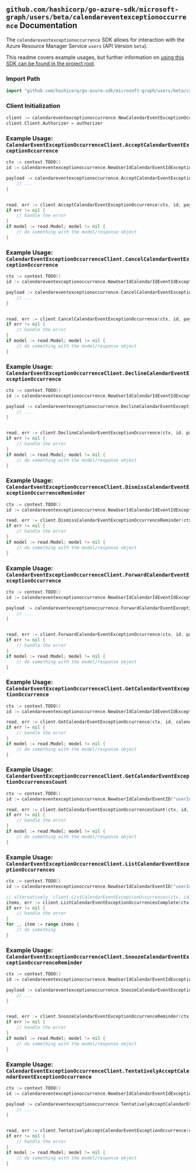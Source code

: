 
## `github.com/hashicorp/go-azure-sdk/microsoft-graph/users/beta/calendareventexceptionoccurrence` Documentation

The `calendareventexceptionoccurrence` SDK allows for interaction with the Azure Resource Manager Service `users` (API Version `beta`).

This readme covers example usages, but further information on [using this SDK can be found in the project root](https://github.com/hashicorp/go-azure-sdk/tree/main/docs).

### Import Path

```go
import "github.com/hashicorp/go-azure-sdk/microsoft-graph/users/beta/calendareventexceptionoccurrence"
```


### Client Initialization

```go
client := calendareventexceptionoccurrence.NewCalendarEventExceptionOccurrenceClientWithBaseURI("https://management.azure.com")
client.Client.Authorizer = authorizer
```


### Example Usage: `CalendarEventExceptionOccurrenceClient.AcceptCalendarEventExceptionOccurrence`

```go
ctx := context.TODO()
id := calendareventexceptionoccurrence.NewUserIdCalendarEventIdExceptionOccurrenceID("userIdValue", "eventIdValue", "eventId1Value")

payload := calendareventexceptionoccurrence.AcceptCalendarEventExceptionOccurrenceRequest{
	// ...
}


read, err := client.AcceptCalendarEventExceptionOccurrence(ctx, id, payload)
if err != nil {
	// handle the error
}
if model := read.Model; model != nil {
	// do something with the model/response object
}
```


### Example Usage: `CalendarEventExceptionOccurrenceClient.CancelCalendarEventExceptionOccurrence`

```go
ctx := context.TODO()
id := calendareventexceptionoccurrence.NewUserIdCalendarIdEventIdExceptionOccurrenceID("userIdValue", "calendarIdValue", "eventIdValue", "eventId1Value")

payload := calendareventexceptionoccurrence.CancelCalendarEventExceptionOccurrenceRequest{
	// ...
}


read, err := client.CancelCalendarEventExceptionOccurrence(ctx, id, payload)
if err != nil {
	// handle the error
}
if model := read.Model; model != nil {
	// do something with the model/response object
}
```


### Example Usage: `CalendarEventExceptionOccurrenceClient.DeclineCalendarEventExceptionOccurrence`

```go
ctx := context.TODO()
id := calendareventexceptionoccurrence.NewUserIdCalendarIdEventIdExceptionOccurrenceID("userIdValue", "calendarIdValue", "eventIdValue", "eventId1Value")

payload := calendareventexceptionoccurrence.DeclineCalendarEventExceptionOccurrenceRequest{
	// ...
}


read, err := client.DeclineCalendarEventExceptionOccurrence(ctx, id, payload)
if err != nil {
	// handle the error
}
if model := read.Model; model != nil {
	// do something with the model/response object
}
```


### Example Usage: `CalendarEventExceptionOccurrenceClient.DismissCalendarEventExceptionOccurrenceReminder`

```go
ctx := context.TODO()
id := calendareventexceptionoccurrence.NewUserIdCalendarIdEventIdExceptionOccurrenceID("userIdValue", "calendarIdValue", "eventIdValue", "eventId1Value")

read, err := client.DismissCalendarEventExceptionOccurrenceReminder(ctx, id)
if err != nil {
	// handle the error
}
if model := read.Model; model != nil {
	// do something with the model/response object
}
```


### Example Usage: `CalendarEventExceptionOccurrenceClient.ForwardCalendarEventExceptionOccurrence`

```go
ctx := context.TODO()
id := calendareventexceptionoccurrence.NewUserIdCalendarIdEventIdExceptionOccurrenceID("userIdValue", "calendarIdValue", "eventIdValue", "eventId1Value")

payload := calendareventexceptionoccurrence.ForwardCalendarEventExceptionOccurrenceRequest{
	// ...
}


read, err := client.ForwardCalendarEventExceptionOccurrence(ctx, id, payload)
if err != nil {
	// handle the error
}
if model := read.Model; model != nil {
	// do something with the model/response object
}
```


### Example Usage: `CalendarEventExceptionOccurrenceClient.GetCalendarEventExceptionOccurrence`

```go
ctx := context.TODO()
id := calendareventexceptionoccurrence.NewUserIdCalendarIdEventIdExceptionOccurrenceID("userIdValue", "calendarIdValue", "eventIdValue", "eventId1Value")

read, err := client.GetCalendarEventExceptionOccurrence(ctx, id, calendareventexceptionoccurrence.DefaultGetCalendarEventExceptionOccurrenceOperationOptions())
if err != nil {
	// handle the error
}
if model := read.Model; model != nil {
	// do something with the model/response object
}
```


### Example Usage: `CalendarEventExceptionOccurrenceClient.GetCalendarEventExceptionOccurrencesCount`

```go
ctx := context.TODO()
id := calendareventexceptionoccurrence.NewUserIdCalendarEventID("userIdValue", "eventIdValue")

read, err := client.GetCalendarEventExceptionOccurrencesCount(ctx, id, calendareventexceptionoccurrence.DefaultGetCalendarEventExceptionOccurrencesCountOperationOptions())
if err != nil {
	// handle the error
}
if model := read.Model; model != nil {
	// do something with the model/response object
}
```


### Example Usage: `CalendarEventExceptionOccurrenceClient.ListCalendarEventExceptionOccurrences`

```go
ctx := context.TODO()
id := calendareventexceptionoccurrence.NewUserIdCalendarEventID("userIdValue", "eventIdValue")

// alternatively `client.ListCalendarEventExceptionOccurrences(ctx, id, calendareventexceptionoccurrence.DefaultListCalendarEventExceptionOccurrencesOperationOptions())` can be used to do batched pagination
items, err := client.ListCalendarEventExceptionOccurrencesComplete(ctx, id, calendareventexceptionoccurrence.DefaultListCalendarEventExceptionOccurrencesOperationOptions())
if err != nil {
	// handle the error
}
for _, item := range items {
	// do something
}
```


### Example Usage: `CalendarEventExceptionOccurrenceClient.SnoozeCalendarEventExceptionOccurrenceReminder`

```go
ctx := context.TODO()
id := calendareventexceptionoccurrence.NewUserIdCalendarEventIdExceptionOccurrenceID("userIdValue", "eventIdValue", "eventId1Value")

payload := calendareventexceptionoccurrence.SnoozeCalendarEventExceptionOccurrenceReminderRequest{
	// ...
}


read, err := client.SnoozeCalendarEventExceptionOccurrenceReminder(ctx, id, payload)
if err != nil {
	// handle the error
}
if model := read.Model; model != nil {
	// do something with the model/response object
}
```


### Example Usage: `CalendarEventExceptionOccurrenceClient.TentativelyAcceptCalendarEventExceptionOccurrence`

```go
ctx := context.TODO()
id := calendareventexceptionoccurrence.NewUserIdCalendarEventIdExceptionOccurrenceID("userIdValue", "eventIdValue", "eventId1Value")

payload := calendareventexceptionoccurrence.TentativelyAcceptCalendarEventExceptionOccurrenceRequest{
	// ...
}


read, err := client.TentativelyAcceptCalendarEventExceptionOccurrence(ctx, id, payload)
if err != nil {
	// handle the error
}
if model := read.Model; model != nil {
	// do something with the model/response object
}
```

